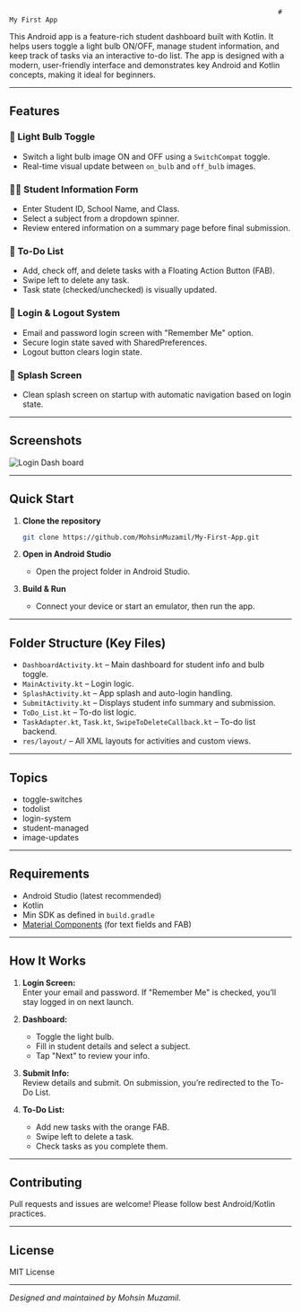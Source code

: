                                                                        # My First App

This Android app is a feature-rich student dashboard built with Kotlin. It helps users toggle a light bulb ON/OFF, manage student information, and keep track of tasks via an interactive to-do list. The app is designed with a modern, user-friendly interface and demonstrates key Android and Kotlin concepts, making it ideal for beginners.

---

## Features

### 🔆 Light Bulb Toggle
- Switch a light bulb image ON and OFF using a `SwitchCompat` toggle.
- Real-time visual update between `on_bulb` and `off_bulb` images.

### 🧑‍🎓 Student Information Form
- Enter Student ID, School Name, and Class.
- Select a subject from a dropdown spinner.
- Review entered information on a summary page before final submission.

### 📝 To-Do List
- Add, check off, and delete tasks with a Floating Action Button (FAB).
- Swipe left to delete any task.
- Task state (checked/unchecked) is visually updated.

### 🔐 Login & Logout System
- Email and password login screen with "Remember Me" option.
- Secure login state saved with SharedPreferences.
- Logout button clears login state.

### 🏁 Splash Screen
- Clean splash screen on startup with automatic navigation based on login state.

---

## Screenshots

![Login Dash board](https://github.com/user-attachments/assets/38683b17-160f-4e7a-a734-a384b8eb5aca)


---

## Quick Start

1. **Clone the repository**
   ```bash
   git clone https://github.com/MohsinMuzamil/My-First-App.git
   ```

2. **Open in Android Studio**
   - Open the project folder in Android Studio.

3. **Build & Run**
   - Connect your device or start an emulator, then run the app.

---

## Folder Structure (Key Files)

- `DashboardActivity.kt` – Main dashboard for student info and bulb toggle.
- `MainActivity.kt` – Login logic.
- `SplashActivity.kt` – App splash and auto-login handling.
- `SubmitActivity.kt` – Displays student info summary and submission.
- `ToDo_List.kt` – To-do list logic.
- `TaskAdapter.kt`, `Task.kt`, `SwipeToDeleteCallback.kt` – To-do list backend.
- `res/layout/` – All XML layouts for activities and custom views.

---

## Topics

- toggle-switches
- todolist
- login-system
- student-managed
- image-updates

---

## Requirements

- Android Studio (latest recommended)
- Kotlin
- Min SDK as defined in `build.gradle`
- [Material Components](https://material.io/develop/android) (for text fields and FAB)

---

## How It Works

1. **Login Screen:**  
   Enter your email and password. If "Remember Me" is checked, you’ll stay logged in on next launch.

2. **Dashboard:**  
   - Toggle the light bulb.
   - Fill in student details and select a subject.
   - Tap "Next" to review your info.

3. **Submit Info:**  
   Review details and submit. On submission, you’re redirected to the To-Do List.

4. **To-Do List:**
   - Add new tasks with the orange FAB.
   - Swipe left to delete a task.
   - Check tasks as you complete them.

---

## Contributing

Pull requests and issues are welcome! Please follow best Android/Kotlin practices.

---

## License

MIT License

---

_Designed and maintained by Mohsin Muzamil._
